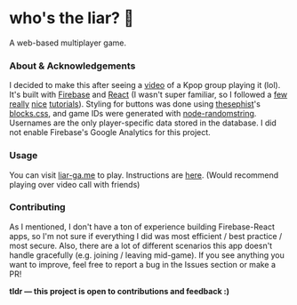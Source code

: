 # who's the liar? 🤥
A web-based multiplayer game.

### About & Acknowledgements
I decided to make this after seeing a [video](https://youtu.be/5MS3iaNmKQE?t=401) of a Kpop group playing it (lol). It's built with [Firebase](https://firebase.google.com/docs) and [React](https://create-react-app.dev) (I wasn't super familiar, so I followed a [few](https://css-tricks.com/intro-firebase-react/) [really](https://www.developintelligence.com/blog/2017/04/building-a-realtime-chess-game-with-react-and-firebase/) [nice](https://medium.com/@hasangi/writing-deleting-and-updating-data-in-firebase-realtime-database-with-javascript-f26113ec8c93) [tutorials](https://css-tricks.com/building-a-real-time-chat-app-with-react-and-firebase/)). Styling for buttons was done using [thesephist](https://github.com/thesephist)'s [blocks.css](https://github.com/thesephist/blocks.css), and game IDs were generated with [node-randomstring](https://www.npmjs.com/package/randomstring). Usernames are the only player-specific data stored in the database. I did not enable Firebase's Google Analytics for this project.

### Usage
You can visit [liar-ga.me](https://liar-ga.me) to play. Instructions are [here](https://liar-ga.me/instructions). (Would recommend playing over video call with friends)

### Contributing
As I mentioned, I don't have a ton of experience building Firebase-React apps, so I'm not sure if everything I did was most efficient / best practice / most secure. Also, there are a lot of different scenarios this app doesn't handle gracefully (e.g. joining / leaving mid-game). If you see anything you want to improve, feel free to report a bug in the Issues section or make a PR!

**tldr &#8212; this project is open to contributions and feedback :)**
